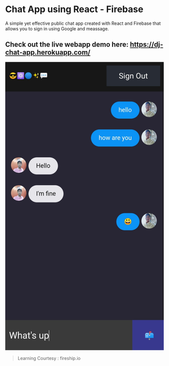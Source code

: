 # Chat App using React - Firebase

A simple yet effective public chat app created with React and Firebase that allows you to sign in using Google and meassage. 

## Check out the live webapp demo here: https://dj-chat-app.herokuapp.com/

![Finished Chat App](https://github.com/DarinJoshua-dev/Chat-App-React/blob/master/Chat%20App%20Screenshot.jpg)

> Learning Courtesy : fireship.io
